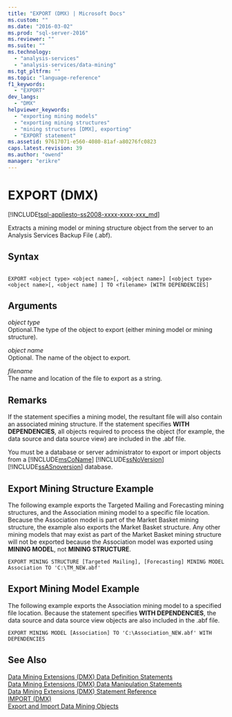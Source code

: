 ```yaml
---
title: "EXPORT (DMX) | Microsoft Docs"
ms.custom: ""
ms.date: "2016-03-02"
ms.prod: "sql-server-2016"
ms.reviewer: ""
ms.suite: ""
ms.technology: 
  - "analysis-services"
  - "analysis-services/data-mining"
ms.tgt_pltfrm: ""
ms.topic: "language-reference"
f1_keywords: 
  - "EXPORT"
dev_langs: 
  - "DMX"
helpviewer_keywords: 
  - "exporting mining models"
  - "exporting mining structures"
  - "mining structures [DMX], exporting"
  - "EXPORT statement"
ms.assetid: 97617071-e560-4080-81af-a80276fc0823
caps.latest.revision: 39
ms.author: "owend"
manager: "erikre"
---
```

# EXPORT (DMX)
[!INCLUDE[tsql-appliesto-ss2008-xxxx-xxxx-xxx_md](../a9retired/includes/tsql-appliesto-ss2008-xxxx-xxxx-xxx-md.md)]

  Extracts a mining model or mining structure object from the server to an Analysis Services Backup File (.abf).  
  
## Syntax  
  
```  
  
EXPORT <object type> <object name>[, <object name>] [<object type> <object name>[, <object name] ] TO <filename> [WITH DEPENDENCIES]  
```  
  
## Arguments  
 *object type*  
 Optional.The type of the object to export (either mining model or mining structure).  
  
 *object name*  
 Optional. The name of the object to export.  
  
 *filename*  
 The name and location of the file to export as a string.  
  
## Remarks  
 If the statement specifies a mining model, the resultant file will also contain an associated mining structure. If the statement specifies **WITH DEPENDENCIES**, all objects required to process the object (for example, the data source and data source view) are included in the .abf file.  
  
 You must be a database or server administrator to export or import objects from a [!INCLUDE[msCoName](../a9notintoc/includes/msconame-md.md)] [!INCLUDE[ssNoVersion](../a9notintoc/includes/ssnoversion-md.md)] [!INCLUDE[ssASnoversion](../a9notintoc/includes/ssasnoversion-md.md)] database.  
  
## Export Mining Structure Example  
 The following example exports the Targeted Mailing and Forecasting mining structures, and the Association mining model to a specific file location. Because the Association model is part of the Market Basket mining structure, the example also exports the Market Basket structure. Any other mining models that may exist as part of the Market Basket mining structure will not be exported because the Association model was exported using **MINING MODEL**, not **MINING STRUCTURE**.  
  
```  
EXPORT MINING STRUCTURE [Targeted Mailing], [Forecasting] MINING MODEL Association TO 'C:\TM_NEW.abf'  
```  
  
## Export Mining Model Example  
 The following example exports the Association mining model to a specified file location. Because the statement specifies **WITH DEPENDENCIES**, the data source and data source view objects are also included in the .abf file.  
  
```  
EXPORT MINING MODEL [Association] TO 'C:\Association_NEW.abf' WITH DEPENDENCIES  
```  
  
## See Also  
 [Data Mining Extensions &#40;DMX&#41; Data Definition Statements](../dmx/dmx-statements-data-definition.md)   
 [Data Mining Extensions &#40;DMX&#41; Data Manipulation Statements](../dmx/dmx-statements-data-manipulation.md)   
 [Data Mining Extensions &#40;DMX&#41; Statement Reference](../dmx/data-mining-extensions-dmx-statements.md)   
 [IMPORT &#40;DMX&#41;](../dmx/import-dmx.md)   
 [Export and Import Data Mining Objects](../analysis-services/data-mining/export-and-import-data-mining-objects.md)  
  
  